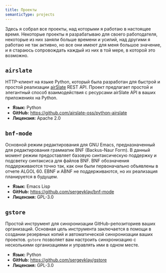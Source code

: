 ```yaml
---
title: Проекты
semanticType: projects
---
```


Здесь я собрал все проекты, над которыми я работаю в настоящее время. Некоторые проекты я разрабатываю для своего работодателя, некоторые из них заняли больше времени и усилий, над другими я работаю не так активно, но все они имеют для меня большое значение, и я стараюсь сопровождать каждый из них в той мере, в которой это возможно.

## `airslate`

HTTP-клиент на языке Python, который была разработан для быстрой и простой реализации [airSlate](https://www.airslate.com/) REST API. Проект предлагает простой и элегантный способ взаимодействия с ресурсами airSlate API в ваших приложениях на Python.

- **Язык:** Python
- **GitHub:** https://github.com/airslate-oss/python-airslate
- **Лицензия:** Apache 2.0

## `bnf-mode`

Основной режим редактирования для GNU Emacs, предназначенный для редактирования грамматик BNF (Backus-Naur Form). В данный момент режим предоставляет базовую синтаксическую поддержку и подсветку синтаксиса для файлов BNF. BNF обозначения поддерживаются точно так, как они были первоначально объявлены в отчете ALGOL 60. EBNF и ABNF не поддерживаются, но их реализация планируется в будущем.

- **Язык:** Emacs Lisp
- **GitHub:** https://github.com/sergeyklay/bnf-mode
- **Лицензия:** GPL-3.0

## `gstore`

Простой инструмент для синхронизации GitHub-репозиториев ваших организаций. Основная цель инструмента заключается в помощи в создании резервных копий и автоматической синхронизации ваших проектов. `gstore` позволяет вам настроить синхронизацию с несколькими организациями и управлять ими в одном месте.

- **Язык:** Python
- **GitHub:** https://github.com/sergeyklay/gstore
- **Лицензия:** GPL-3.0
